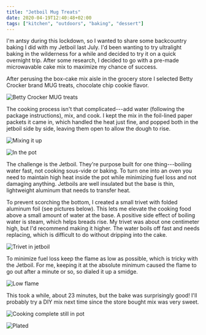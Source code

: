```yaml
---
title: "Jetboil Mug Treats"
date: 2020-04-19T12:40:48+02:00
tags: ["kitchen", "outdoors", "baking", "dessert"]
---
```


I'm antsy during this lockdown, so I wanted to share some backcountry baking I did with my Jetboil last July. I'd been wanting to try ultralight baking in the wilderness for a while and decided to try it on a quick overnight trip. After some research, I decided to go with a pre-made microwavable cake mix to maximize my chance of success.

After perusing the box-cake mix aisle in the grocery store I selected Betty Crocker brand MUG treats, chocolate chip cookie flavor.

![Betty Crocker MUG treats](00-branding.jpeg)

The cooking process isn't that complicated---add water (following the package instructions), mix, and cook. I kept the mix in the foil-lined paper packets it came in, which handled the heat just fine, and popped both in the jetboil side by side, leaving them open to allow the dough to rise.

![Mixing it up](01-mixed.jpeg)

![In the pot](02-in-pot-before.jpeg)

The challenge is the Jetboil. They're purpose built for one thing---boiling water fast, not cooking sous-vide or baking. To turn one into an oven you need to maintain high heat inside the pot while minimizing fuel loss and not damaging anything. Jetboils are well insulated but the base is thin, lightweight aluminum that needs to transfer heat.

To prevent scorching the bottom, I created a small trivet with folded aluminum foil (see pictures below). This lets me elevate the cooking food above a small amount of water at the base. A positive side effect of boiling water is steam, which helps breads rise. My trivet was about one centimeter high, but I'd recommend making it higher. The water boils off fast and needs replacing, which is difficult to do without dripping into the cake.

![Trivet in jetboil](04-trivet.jpeg)

To minimize fuel loss keep the flame as low as possible, which is tricky with the Jetboil. For me, keeping it at the absolute minimum caused the flame to go out after a minute or so, so dialed it up a smidge.

![Low flame](06-low-flame.jpeg)

This took a while, about 23 minutes, but the bake was surprisingly good! I'll probably try a DIY mix next time since the store bought mix was very sweet.

![Cooking complete still in pot](07-in-pot-after.jpeg)

![Plated](08-plated-unwrapped.jpeg)
